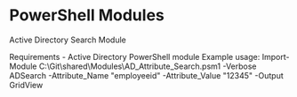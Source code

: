# PowerShell Modules
Active Directory Search Module

Requirements - Active Directory PowerShell module
Example usage:
Import-Module C:\Git\shared\Modules\AD_Attribute_Search.psm1 -Verbose
ADSearch -Attribute_Name "employeeid" -Attribute_Value "12345" -Output GridView